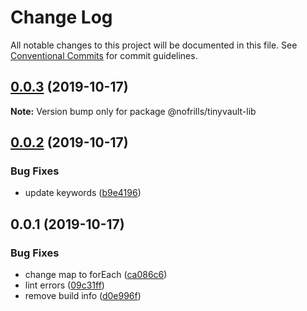 # Change Log

All notable changes to this project will be documented in this file.
See [Conventional Commits](https://conventionalcommits.org) for commit guidelines.

## [0.0.3](https://gitssh.nativecode.net/opensource/tinyvault/compare/@nofrills/tinyvault-lib@0.0.2...@nofrills/tinyvault-lib@0.0.3) (2019-10-17)

**Note:** Version bump only for package @nofrills/tinyvault-lib





## [0.0.2](https://gitssh.nativecode.net/opensource/tinyvault/compare/@nofrills/tinyvault-lib@0.0.2-next.0...@nofrills/tinyvault-lib@0.0.2) (2019-10-17)


### Bug Fixes

* update keywords ([b9e4196](https://gitssh.nativecode.net/opensource/tinyvault/commits/b9e4196d06ca3080b7c72de9fd458a7c0ea055fa))





## 0.0.1 (2019-10-17)


### Bug Fixes

* change map to forEach ([ca086c6](https://gitssh.nativecode.net/opensource/tinyvault/commits/ca086c6b4e22f24eccc2c4120e7824026859c621))
* lint errors ([09c31ff](https://gitssh.nativecode.net/opensource/tinyvault/commits/09c31fff4b443b387ed72b3281adc8002e89cc35))
* remove build info ([d0e996f](https://gitssh.nativecode.net/opensource/tinyvault/commits/d0e996ffa44f8a6bacf9c3dafbe489bfe6695240))
